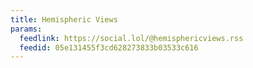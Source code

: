 ```yaml
---
title: Hemispheric Views
params:
  feedlink: https://social.lol/@hemisphericviews.rss
  feedid: 05e131455f3cd628273833b03533c616
---
```

